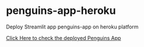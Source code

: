 # penguins-app-heroku
Deploy Streamlit app penguins-app on heroku platform

[Click Here to check the deployed Penguins App](https://penguins-sru-app.herokuapp.com/)
